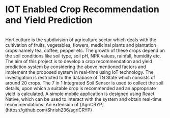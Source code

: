 # IOT Enabled Crop Recommendation and Yield Prediction
</br>
Horticulture is the subdivision of agriculture sector which deals with the
cultivation of fruits, vegetables, flowers, medicinal plants and plantation crops
namely tea, coffee, pepper etc. The growth of these crops depend on the soil
conditions like soil type, soil pH, NPK values, rainfall, humidity etc. The aim of
this project is to develop a crop recommendation and yield prediction system by
considering the above mentioned factors and implement the proposed system in
real-time using IoT technology.
The investigation is restricted to the database of TN State which consists of
around 20 crops. The 7 in 1 Integrated Soil Sensor is used to collect the soil
details, upon which a suitable crop is recommended and an appropriate yield is
calculated. A simple mobile application is designed using React Native, which
can be used to interact with the system and obtain real-time recommendations.
An extension of [AgriCRYP](https://github.com/Shrish236/agriCRYP)
